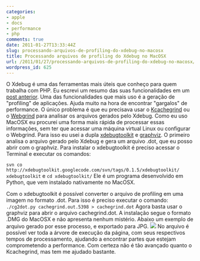 ```yaml
---
categories:
- apple
- docs
- performance
- php
comments: true
date: 2011-01-27T13:33:44Z
slug: processando-arquivos-de-profiling-do-xdebug-no-macosx
title: Processando arquivos de profiling do Xdebug no MacOSX
url: /2011/01/27/processando-arquivos-de-profiling-do-xdebug-no-macosx/
wordpress_id: 625
---
```


O Xdebug é uma das ferramentas mais úteis que conheço para quem trabalha com PHP. Eu escrevi um resumo das suas funcionalidades em um [post anterior](/blog/2007/06/05/xdebug/). 
Uma das funcionalidades que mais uso é a geração de "profiling" de aplicações. Ajuda muito na hora de encontrar "gargalos" de performance. O único problema é que eu precisava usar o [Kcachegrind](http://kcachegrind.sourceforge.net/html/Home.html) ou o [Webgrind](http://code.google.com/p/webgrind/) para analisar os arquivos gerados pelo Xdebug.
Como eu uso MacOSX eu procurei uma forma mais rápida de processar essas informações, sem ter que acessar uma máquina virtual Linux ou configurar o Webgrind. 
Para isso eu usei a dupla [xdebugtoolkit](http://code.google.com/p/xdebugtoolkit/) e [graphviz](http://www.pixelglow.com/graphviz/download/). O primeiro analisa o arquivo gerado pelo Xdebug e gera um arquivo .dot, que eu posso abrir com o graphviz.
Para instalar o xdebugtoolkit é preciso acessar o Terminal e executar os comandos:

`
svn co http://xdebugtoolkit.googlecode.com/svn/tags/0.1.5/xdebugtoolkit/ xdebugtoolkit
`
e
`
cd xdebugtoolkit/
`
Ele é um programa desenvolvido em Python, que vem instalado nativamente no MacOSX.

Com o xdebugtoolkit é possível converter o arquivo de profiling em uma imagem no formato .dot. Para isso é preciso executar o comando:
`
./cg2dot.py cachegrind.out.5398 > cachegrind.dot
`
Agora basta usar o graphviz para abrir o arquivo cachegrind.dot. A instalação segue o formato .DMG do MacOSX e não apresenta nenhum mistério.
Abaixo um exemplo de arquivo gerado por esse processo, e exportado para JPG.
[![](/images/posts/cachegrind_150.jpg)](/images/posts/cachegrind.jpg)
No arquivo é possível ver toda a árvore de execução da página, com seus respectivos tempos de processamento, ajudando a encontrar partes que estejam comprometendo a performance. 
Com certeza não é tão avançado quanto o Kcachegrind, mas tem me ajudado bastante. 



